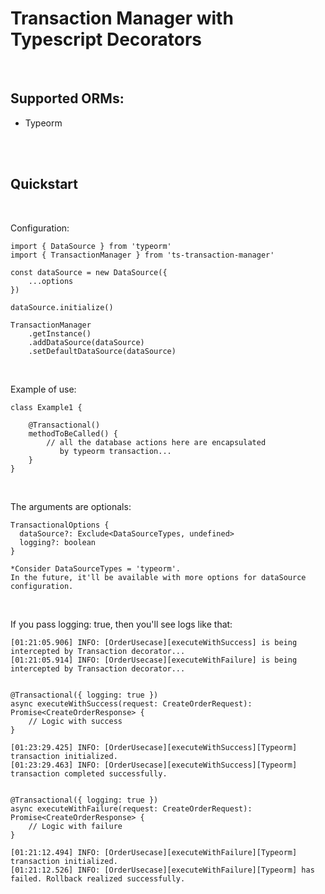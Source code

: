 # **Transaction Manager with Typescript Decorators**
<br/>

## **Supported ORMs:**
- Typeorm
<br/>
<br/>

## **Quickstart**
<br/>

Configuration:
```
import { DataSource } from 'typeorm'
import { TransactionManager } from 'ts-transaction-manager'

const dataSource = new DataSource({
	...options
})

dataSource.initialize()

TransactionManager
	.getInstance()
	.addDataSource(dataSource)
	.setDefaultDataSource(dataSource)
```
<br>

Example of use:
```
class Example1 {

	@Transactional()
	methodToBeCalled() {
		// all the database actions here are encapsulated
		   by typeorm transaction...
	}
}
```
<br>

The arguments are optionals:
```
TransactionalOptions {
  dataSource?: Exclude<DataSourceTypes, undefined>
  logging?: boolean
}

*Consider DataSourceTypes = 'typeorm'.
In the future, it'll be available with more options for dataSource configuration.
```
<br>

If you pass logging: true, then you'll see logs like that:
```
[01:21:05.906] INFO: [OrderUsecase][executeWithSuccess] is being intercepted by Transaction decorator...
[01:21:05.914] INFO: [OrderUsecase][executeWithFailure] is being intercepted by Transaction decorator...


@Transactional({ logging: true })
async executeWithSuccess(request: CreateOrderRequest): Promise<CreateOrderResponse> {
	// Logic with success
}

[01:23:29.425] INFO: [OrderUsecase][executeWithSuccess][Typeorm] transaction initialized.
[01:23:29.463] INFO: [OrderUsecase][executeWithSuccess][Typeorm] transaction completed successfully.


@Transactional({ logging: true })
async executeWithFailure(request: CreateOrderRequest): Promise<CreateOrderResponse> {
	// Logic with failure
}

[01:21:12.494] INFO: [OrderUsecase][executeWithFailure][Typeorm] transaction initialized.
[01:21:12.526] INFO: [OrderUsecase][executeWithFailure][Typeorm] has failed. Rollback realized successfully.
```
